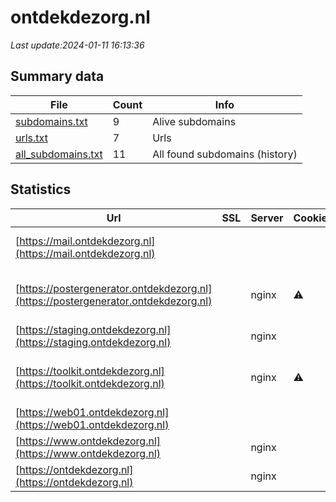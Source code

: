 # ontdekdezorg.nl
*Last update:2024-01-11 16:13:36*
## Summary data
| File       | Count | Info |
|------------|-------|------|
|[subdomains.txt](/data/ontdekdezorg/subdomains.txt)|9|Alive subdomains|
|[urls.txt](/data/ontdekdezorg/urls.txt)|7|Urls|
|[all_subdomains.txt](/data/ontdekdezorg/all_subdomains.txt)|11|All found subdomains (history)|
## Statistics
| Url | SSL | Server | Cookie | HSTS | CSP | XFO | XXP | RP | Tech |
|------------|-------|------|------|------|------|------|------|------|------|
|[https://mail.ontdekdezorg.nl](https://mail.ontdekdezorg.nl)| | | | | | | |:white_check_mark: |Apache HTTP Server:2|
|[https://postergenerator.ontdekdezorg.nl](https://postergenerator.ontdekdezorg.nl)| |nginx|:warning: |:white_check_mark: | |:white_check_mark: |:white_check_mark: |:white_check_mark: |HSTS Laravel Nginx P...|
|[https://staging.ontdekdezorg.nl](https://staging.ontdekdezorg.nl)| |nginx| | | | | |:white_check_mark: |Basic Nginx|
|[https://toolkit.ontdekdezorg.nl](https://toolkit.ontdekdezorg.nl)| |nginx|:warning: |:white_check_mark: | |:white_check_mark: |:white_check_mark: |:white_check_mark: |HSTS Nginx OWL Carou...|
|[https://web01.ontdekdezorg.nl](https://web01.ontdekdezorg.nl)| | | | | | | |:white_check_mark: |Nginx|
|[https://www.ontdekdezorg.nl](https://www.ontdekdezorg.nl)| |nginx| |:white_check_mark: | |:white_check_mark: |:white_check_mark: |:white_check_mark: |HSTS Nginx|
|[https://ontdekdezorg.nl](https://ontdekdezorg.nl)| |nginx| |:white_check_mark: | |:white_check_mark: |:white_check_mark: |:white_check_mark: |Nginx|